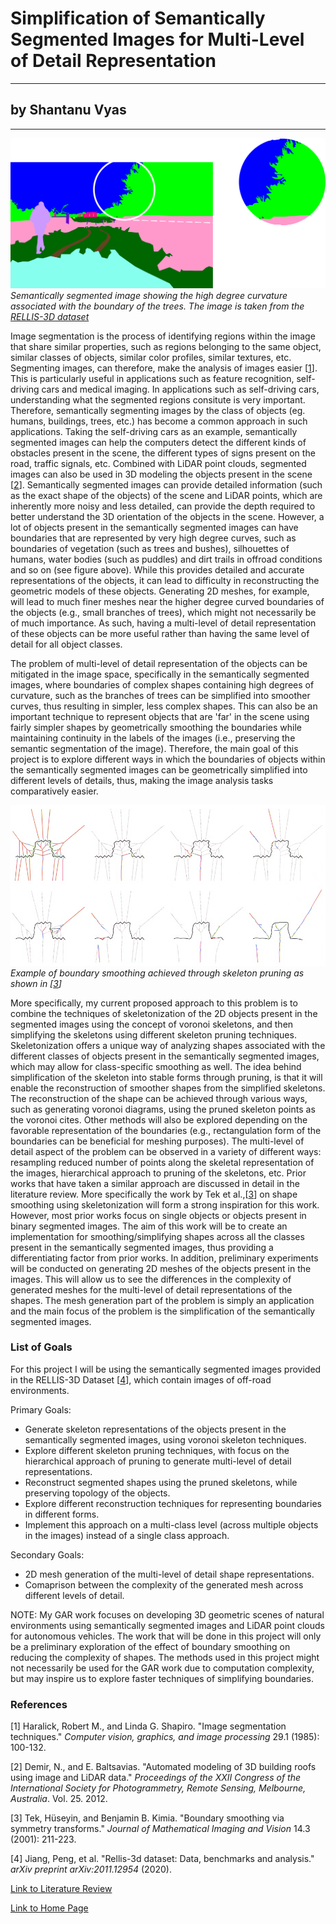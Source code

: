 <!-- layout: default
title: "Project Proposal"
permalink: /csce645/proposal/ -->
# Simplification of Semantically Segmented Images for Multi-Level of Detail Representation
---
## by Shantanu Vyas
---
![Image](/assets/images/proposal_pic_00.png) *Semantically segmented image showing the high degree curvature associated with the boundary of the trees. The image is taken from the [RELLIS-3D dataset](https://arxiv.org/abs/2011.12954)*

Image segmentation is the process of identifying regions within the image that share similar properties, such as regions belonging to the same object, similar classes of objects, similar color profiles, similar textures, etc. Segmenting images, can therefore, make the analysis of images easier [[1](https://www.sciencedirect.com/science/article/pii/S0734189X85901537)]. This is particularly useful in applications such as feature recognition, self-driving cars and medical imaging. In applications such as self-driving cars, understanding what the segmented regions consitute is very important. Therefore, semantically segmenting images by the class of objects (eg. humans, buildings, trees, etc.) has become a common approach in such applications. Taking the self-driving cars as an example, semantically segmented images can help the computers detect the different kinds of obstacles present in the scene, the different types of signs present on the road, traffic signals, etc. Combined with LiDAR point clouds, segmented images can also be used in 3D modeling the objects present in the scene [[2](https://ethz.ch/content/dam/ethz/special-interest/baug/igp/photogrammetry-remote-sensing-dam/documents/pdf/isprs_2012_demir_baltsavias.pdf)]. Semantically segmented images can provide detailed information (such as the exact shape of the objects) of the scene and LiDAR points, which are inherently more noisy and less detailed, can provide the depth required to better understand the 3D orientation of the objects in the scene. However, a lot of objects present in the semantically segmented images can have boundaries that are represented by very high degree curves, such as boundaries of vegetation (such as trees and bushes), silhouettes of humans, water bodies (such as puddles) and dirt trails in offroad conditions and so on (see figure above). While this provides detailed and accurate representations of the objects, it can lead to difficulty in reconstructing the geometric models of these objects. Generating 2D meshes, for example, will lead to much finer meshes near the higher degree curved boundaries of the objects (e.g., small branches of trees), which might not necessarily be of much importance. As such, having a multi-level of detail representation of these objects can be more useful rather than having the same level of detail for all object classes. 

The problem of multi-level of detail representation of the objects can be mitigated in the image space, specifically in the semantically segmented images, where boundaries of complex shapes containing high degrees of curvature, such as the branches of trees can be simplified into smoother curves, thus resulting in simpler, less complex shapes. This can also be an important technique to represent objects that are 'far' in the scene using fairly simpler shapes by geometrically smoothing the boundaries while maintaining continuity in the labels of the images (i.e., preserving the semantic segmentation of the image). Therefore, the main goal of this project is to explore different ways in which the boundaries of objects within the semantically segmented images can be geometrically simplified into different levels of details, thus, making the image analysis tasks comparatively easier. 

![Boundary Smoothing](/assets/images/boundary_smoothing.PNG) *Example of boundary smoothing achieved through skeleton pruning as shown in [[3](https://link.springer.com/article/10.1023/A:1011229911541)]*

More specifically, my current proposed approach to this problem is to combine the techniques of skeletonization of the 2D objects present in the segmented images using the concept of voronoi skeletons, and then simplifying the skeletons using different skeleton pruning techniques. Skeletonization offers a unique way of analyzing shapes associated with the different classes of objects present in the semantically segmented images, which may allow for class-specific smoothing as well. The idea behind simplification of the skeleton into stable forms through pruning, is that it will enable the reconstruction of smoother shapes from the simplified skeletons. The reconstruction of the shape can be achieved through various ways, such as generating voronoi diagrams, using the pruned skeleton points as the voronoi cites. Other methods will also be explored depending on the favorable representation of the boundaries (e.g., rectangulation form of the boundaries can be beneficial for meshing purposes). The multi-level of detail aspect of the problem can be observed in a variety of different ways: resampling reduced number of points along the skeletal representation of the images, hierarchical approach to pruning of the skeletons, etc. Prior works that have taken a similar approach are discussed in detail in the literature review. More specifically the work by Tek et al.,[[3](https://link.springer.com/article/10.1023/A:1011229911541)] on shape smoothing using skeletonization will form a strong inspiration for this work. However, most prior works focus on single objects or objects present in binary segmented images. The aim of this work will be to create an implementation for smoothing/simplifying shapes across all the classes present in the semantically segmented images, thus providing a differentiating factor from prior works. In addition, preliminary experiments will be conducted on generating 2D meshes of the objects present in the images. This will allow us to see the differences in the complexity of generated meshes for the multi-level of detail representations of the shapes. The mesh generation part of the problem is simply an application and the main focus of the problem is the simplification of the semantically segmented images.

### List of Goals
For this project I will be using the semantically segmented images provided in the RELLIS-3D Dataset [[4](https://arxiv.org/abs/2011.12954)], which contain images of off-road environments.

Primary Goals:
- Generate skeleton representations of the objects present in the semantically segmented images, using voronoi skeleton techniques.
- Explore different skeleton pruning techniques, with focus on the hierarchical approach of pruning to generate multi-level of detail representations.
- Reconstruct segmented shapes using the pruned skeletons, while preserving topology of the objects.
- Explore different reconstruction techniques for representing boundaries in different forms.
- Implement this approach on a multi-class level (across multiple objects in the images) instead of a single class approach.

Secondary Goals:
- 2D mesh generation of the multi-level of detail shape representations.
- Comaprison between the complexity of the generated mesh across different levels of detail.

NOTE: My GAR work focuses on developing 3D geometric scenes of natural environments using semantically segmented images and LiDAR point clouds for autonomous vehicles. The work that will be done in this project will only be a preliminary exploration of the effect of boundary smoothing on reducing the complexity of shapes. The methods used in this project might not necessarily be used for the GAR work due to computation complexity, but may inspire us to explore faster techniques of simplifying boundaries.

### References
[1] Haralick, Robert M., and Linda G. Shapiro. "Image segmentation techniques." _Computer vision, graphics, and image processing_ 29.1 (1985): 100-132.

[2] Demir, N., and E. Baltsavias. "Automated modeling of 3D building roofs using image and LiDAR data." _Proceedings of the XXII Congress of the International Society for Photogrammetry, Remote Sensing, Melbourne, Australia_. Vol. 25. 2012.

[3] Tek, Hüseyin, and Benjamin B. Kimia. "Boundary smoothing via symmetry transforms." _Journal of Mathematical Imaging and Vision_ 14.3 (2001): 211-223.

[4] Jiang, Peng, et al. "Rellis-3d dataset: Data, benchmarks and analysis." _arXiv preprint arXiv:2011.12954_ (2020).

[Link to Literature Review](https://sjvyas.github.io/csce645/literature-review)

[Link to Home Page](https://sjvyas.github.io/csce645/)

